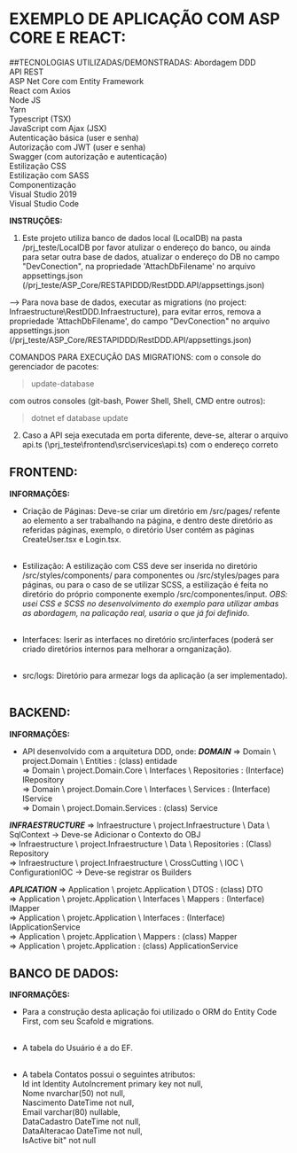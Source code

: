 
# EXEMPLO DE APLICAÇÃO COM ASP CORE E REACT:

##TECNOLOGIAS UTILIZADAS/DEMONSTRADAS:
Abordagem DDD<br/>
API REST<br/>
ASP Net Core com Entity Framework<br/>
React com Axios<br/>
Node JS<br/>
Yarn<br/>
Typescript (TSX)<br/>
JavaScript com Ajax (JSX)<br/>
Autenticação básica (user e senha)<br/>
Autorização com JWT (user e senha)<br/>
Swagger (com autorização e autenticação)<br/>
Estilização CSS<br/>
Estilização com SASS<br/>
Componentização<br/>
Visual Studio 2019<br/>
Visual Studio Code<br/>

**INSTRUÇÕES:**

1) Este projeto utiliza banco de dados local (LocalDB) na pasta /prj_teste/LocalDB por favor atulizar o endereço do banco, ou ainda para setar outra base de dados, atualizar o endereço do DB no campo "DevConection", na propriedade 'AttachDbFilename' no arquivo appsettings.json (/prj_teste/ASP_Core/RESTAPIDDD/RestDDD.API/appsettings.json)

 --> Para nova base de dados, executar as migrations (no project: Infraestructure\RestDDD.Infraestructure), para evitar erros, remova a propriedade 'AttachDbFilename', do campo "DevConection" no arquivo appsettings.json (/prj_teste/ASP_Core/RESTAPIDDD/RestDDD.API/appsettings.json)

COMANDOS PARA EXECUÇÃO DAS MIGRATIONS:
com o console do gerenciador de pacotes:
>update-database

com outros consoles (git-bash, Power Shell, Shell, CMD entre outros):
>dotnet ef database update

2) Caso a API seja executada em porta diferente, deve-se, alterar o arquivo api.ts (\prj_teste\frontend\src\services\api.ts) com o endereço correto

## FRONTEND:
**INFORMAÇÕES:**
* Criação de Páginas:
Deve-se criar um diretório em /src/pages/ refente ao elemento a ser trabalhando na página, e dentro deste diretório as referidas páginas, exemplo, o diretório User contém as páginas CreateUser.tsx e Login.tsx.<br/><br/>

* Estilização:
A estilização com CSS deve ser inserida no diretório /src/styles/components/ para componentes ou /src/styles/pages para páginas, ou para o caso de se utilizar SCSS, a estilização é feita no diretório do próprio componente exemplo /src/componentes/input. *OBS: usei CSS e SCSS no desenvolvimento do exemplo para utilizar ambas as abordagem, na palicação real, usaria o que já foi definido*.<br/><br/>

* Interfaces:
Iserir as interfaces no diretório src/interfaces (poderá ser criado diretórios internos para melhorar a ornganização).<br/><br/>

* src/logs:
Diretório para armezar logs da aplicação (a ser implementado).<br/><br/>

## BACKEND:
**INFORMAÇÕES:**

* API desenvolvido com a arquitetura DDD, onde:
***DOMAIN***
=> Domain \ project.Domain \ Entities : (class) entidade<br/>
=> Domain \ project.Domain.Core \ Interfaces \ Repositories : (Interface) IRepository<br/>
=> Domain \ project.Domain.Core \ Interfaces \ Services : (Interface) IService<br/>
=> Domain \ project.Domain.Services : (class) Service<br/>

***INFRAESTRUCTURE***
=> Infraestructure \ project.Infraestructure \ Data \ SqlContext -> Deve-se Adicionar o Contexto do OBJ<br/>
=> Infraestructure \ project.Infraestructure \ Data \ Repositories : (Class) Repository <br/>
=> Infraestructure \ project.Infraestructure \ CrossCutting \ IOC \ ConfigurationIOC -> Deve-se registrar os Builders<br/>

***APLICATION***
=> Application \ projetc.Application \ DTOS : (class) DTO <br/>
=> Application \ projetc.Application \ Interfaces \ Mappers : (Interface) IMapper<br/>
=> Application \ projetc.Application \ Interfaces : (Interface) IApplicationService<br/>
=> Application \ projetc.Application \ Mappers : (class) Mapper<br/>
=> Application \ projetc.Application : (class) ApplicationService<br/>

## BANCO DE DADOS:
**INFORMAÇÕES:**

* Para a construção desta aplicação foi utilizado o ORM do Entity Code First, com seu Scafold e migrations.<br/><br/>

* A tabela do Usuário é a do EF.<br/><br/>

* A tabela Contatos possui o seguintes atributos:<br/>
Id int Identity AutoIncrement primary key not null,<br/>
Nome nvarchar(50) not null,<br/>
Nascimento DateTime not null,<br/>
Email varchar(80) nullable,<br/>
DataCadastro DateTime not null,<br/>
DataAlteracao DateTime not null,<br/>
IsActive bit" not null<br/>
